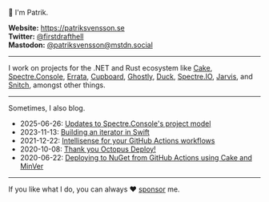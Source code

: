 👋 I'm Patrik. 

**Website:** https://patriksvensson.se  
**Twitter:** [@firstdrafthell](https://twitter.com/firstdrafthell)  
**Mastodon:** [@patriksvensson@mstdn.social](https://mstdn.social/@patriksvensson)

---

I work on projects for the .NET and Rust ecosystem like 
[Cake](https://github.com/cake-build/cake), 
[Spectre.Console](https://github.com/spectreconsole/spectre.console), 
[Errata](https://github.com/spectreconsole/errata),
[Cupboard](https://github.com/cupboard-project/cupboard),
[Ghostly](https://github.com/patriksvensson/ghostly),
[Duck](https://github.com/duckhq/duck),
[Spectre.IO](https://github.com/spectresystems/spectre.io), 
[Jarvis](https://github.com/spectresystems/jarvis), and
[Snitch](https://github.com/spectresystems/snitch), 
amongst other things.

---

Sometimes, I also blog.

* 2025-06-26: [Updates to Spectre.Console's project model](https://patriksvensson.se/posts/2025/06/spectre-console-project-model)
* 2023-11-13: [Building an iterator in Swift](https://patriksvensson.se/posts/2023/11/building-an-iterator-in-swift)
* 2021-12-22: [Intellisense for your GitHub Actions workflows](https://patriksvensson.se/posts/2021/12/intellisense-for-your-github-action-workflows)
* 2020-10-08: [Thank you Octopus Deploy!](https://patriksvensson.se/posts/2020/10/thank-you-octopus-deploy)
* 2020-06-22: [Deploying to NuGet from GitHub Actions using Cake and MinVer](https://patriksvensson.se/posts/2020/06/deploying-to-nuget-from-github-actions-using-cake-and-minver)


---

If you like what I do, you can always 
♥ [sponsor](https://github.com/sponsors/patriksvensson) me.